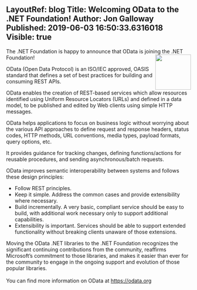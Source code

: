 LayoutRef: blog
Title: Welcoming OData to the .NET Foundation!
Author: Jon Galloway
Published: 2019-06-03 16:50:33.6316018
Visible: true
---
<p>The .NET Foundation is happy to announce that OData is joining the .NET Foundation!<img alt="" src="assets/posts/ODataLogo-96.png" style="float: right; width: 97px; height: 96px;" /></p>

<p>OData (Open Data Protocol) is an ISO/IEC approved, OASIS standard that defines a set of best practices for building and consuming REST APIs.</p>

<p>OData enables the creation of REST-based services which allow resources identified using Uniform Resource Locators (URLs) and defined in a data model, to be published and edited by Web clients using simple HTTP messages.</p>

<p>OData helps applications to focus on business logic without worrying about the various API approaches to define request and response headers, status codes, HTTP methods, URL conventions, media types, payload formats, query options, etc.</p>

<p>It provides guidance for tracking changes, defining functions/actions for reusable procedures, and sending asynchronous/batch requests.</p>

<p>OData improves semantic interoperability between systems and follows these design principles:</p>

<ul>
<li>Follow REST principles.</li>
<li>Keep it simple. Address the common cases and provide extensibility where necessary.</li>
<li>Build incrementally. A very basic, compliant service should be easy to build, with additional work necessary only to support additional capabilities.</li>
<li>Extensibility is important. Services should be able to support extended functionality without breaking clients unaware of those extensions.</li>
</ul>

<p>Moving the OData .NET libraries to the .NET Foundation recognizes the significant continuing contributions from the community, reaffirms Microsoft’s commitment to those libraries, and makes it easier than ever for the community to engage in the ongoing support and evolution of those popular libraries.<br />
&nbsp; &nbsp; &nbsp; &nbsp; &nbsp; &nbsp; &nbsp;&nbsp;<br />
You can find more information on OData at <a href="https://odata.org">https://odata.org</a></p>
